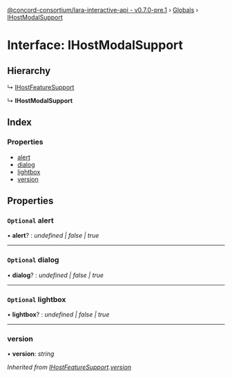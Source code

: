 [@concord-consortium/lara-interactive-api - v0.7.0-pre.1](../README.md) › [Globals](../globals.md) › [IHostModalSupport](ihostmodalsupport.md)

# Interface: IHostModalSupport

## Hierarchy

  ↳ [IHostFeatureSupport](ihostfeaturesupport.md)

  ↳ **IHostModalSupport**

## Index

### Properties

* [alert](ihostmodalsupport.md#optional-alert)
* [dialog](ihostmodalsupport.md#optional-dialog)
* [lightbox](ihostmodalsupport.md#optional-lightbox)
* [version](ihostmodalsupport.md#version)

## Properties

### `Optional` alert

• **alert**? : *undefined | false | true*

___

### `Optional` dialog

• **dialog**? : *undefined | false | true*

___

### `Optional` lightbox

• **lightbox**? : *undefined | false | true*

___

###  version

• **version**: *string*

*Inherited from [IHostFeatureSupport](ihostfeaturesupport.md).[version](ihostfeaturesupport.md#version)*
